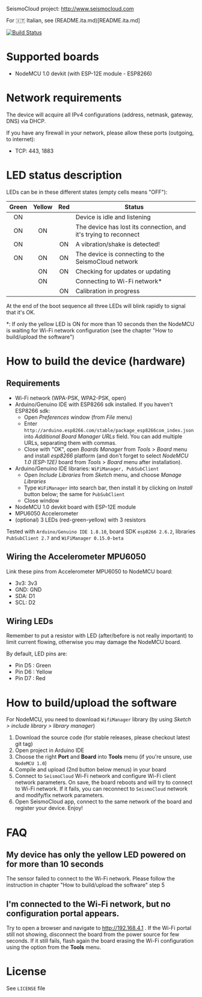 SeismoCloud project: http://www.seismocloud.com

For 🇮🇹 Italian, see (README.ita.md)[README.ita.md]

[![Build Status](https://travis-ci.org/sapienzaapps/seismoclouddevice-nodemcu.svg?branch=master)](https://travis-ci.org/sapienzaapps/seismoclouddevice-nodemcu)

# Supported boards

* NodeMCU 1.0 devkit (with ESP-12E module - ESP8266)

# Network requirements

The device will acquire all IPv4 configurations (address, netmask, gateway, DNS) via DHCP.

If you have any firewall in your network, please allow these ports (outgoing, to internet):

* TCP: 443, 1883

# LED status description

LEDs can be in these different states (empty cells means "OFF"):

| Green | Yellow | Red  | Status
|:-----:|:------:|:----:| ------
| ON    |        |      | Device is idle and listening
| ON    | ON     |      | The device has lost its connection, and it's trying to reconnect
| ON    |        | ON   | A vibration/shake is detected!
| ON    | ON     | ON   | The device is connecting to the SeismoCloud network
|       | ON     | ON   | Checking for updates or updating
|       | ON     |      | Connecting to Wi-Fi network*
|       |        | ON   | Calibration in progress

At the end of the boot sequence all three LEDs will blink rapidly to signal that it's OK.

*: If only the yellow LED is ON for more than 10 seconds then the NodeMCU is waiting for
Wi-Fi network configuration (see the chapter "How to build/upload the software")

# How to build the device (hardware)

## Requirements

* Wi-Fi network (WPA-PSK, WPA2-PSK, open)
* Arduino/Genuino IDE with ESP8266 sdk installed. If you haven't ESP8266 sdk:
	* Open *Preferences* window (from *File* menu)
	* Enter `http://arduino.esp8266.com/stable/package_esp8266com_index.json` into *Additional Board Manager URLs* field. You can add multiple URLs, separating them with commas.
	* Close with "OK", open *Boards Manager* from *Tools* > *Board* menu and install *esp8266* platform (and don't forget to select *NodeMCU 1.0 (ESP-12E)* board from *Tools* > *Board* menu after installation).
* Arduino/Genuino IDE libraries: `WiFiManager, PubSubClient`
	* Open *Include Libraries* from *Sketch* menu, and choose *Manage Libraries*
	* Type `WiFiManager` into search bar, then install it by clicking on *Install* button below; the same for `PubSubClient`
	* Close window
* NodeMCU 1.0 devkit board with ESP-12E module
* MPU6050 Accelerometer
* (optional) 3 LEDs (red-green-yellow) with 3 resistors

Tested with `Arduino/Genuino IDE 1.8.10`, board SDK `esp8266 2.6.2`, libraries `PubSubClient 2.7` and `WiFiManager 0.15.0-beta`

## Wiring the Accelerometer MPU6050

Link these pins from Accelerometer MPU6050 to NodeMCU board:

* 3v3: 3v3
* GND: GND
* SDA: D1
* SCL: D2

## Wiring LEDs

Remember to put a resistor with LED (after/before is not really important) to limit
current flowing, otherwise you may damage the NodeMCU board.

By default, LED pins are:

* Pin D5 : Green
* Pin D6 : Yellow
* Pin D7 : Red

# How to build/upload the software

For NodeMCU, you need to download `WifiManager` library (by using *Sketch > include library > library manager*)

1. Download the source code (for stable releases, please checkout latest git tag)
2. Open project in Arduino IDE
3. Choose the right **Port** and **Board** into **Tools** menu (if you're unsure, use `NodeMCU 1.0`)
4. Compile and upload (2nd button below menus) in your board
5. Connect to `SeismoCloud` Wi-Fi network and configure Wi-Fi client network parameters. On save, the board reboots and will try to connect to Wi-Fi network. If it fails, you can reconnect to `SeismoCloud` network and modify/fix network parameters.
6. Open SeismoCloud app, connect to the same network of the board and register your device. Enjoy!

# FAQ

## My device has only the yellow LED powered on for more than 10 seconds

The sensor failed to connect to the Wi-Fi network. Please follow the instruction in chapter "How to build/upload the software" step 5

## I'm connected to the Wi-Fi network, but no configuration portal appears.

Try to open a browser and navigate to http://192.168.4.1 . If the Wi-Fi portal still not showing, disconnect the board from
the power source for few seconds. If it still fails, flash again the board erasing the Wi-Fi configuration using the option
from the **Tools** menu.

# License

See `LICENSE` file

